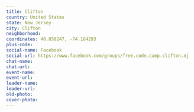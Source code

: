 ```yaml
---
title: Clifton
country: United States
state: New Jersey
city: Clifton
neighborhood: 
coordinates: 40.858247, -74.164293
plus-code:
social-name: Facebook
social-url: https://www.facebook.com/groups/free.code.camp.clifton.nj
chat-name:
chat-url:
event-name:
event-url:
leader-name:
leader-url:
old-photo: 
cover-photo:
---
```

